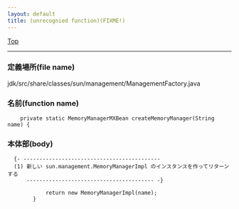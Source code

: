 ```yaml
---
layout: default
title: (unrecognied function)(FIXME!)
---
```

[Top](../index.html)

--- 
### 定義場所(file name)
jdk/src/share/classes/sun/management/ManagementFactory.java

### 名前(function name)
```
    private static MemoryManagerMXBean createMemoryManager(String name) {
```

### 本体部(body)
```
  {- -------------------------------------------
  (1) 新しい sun.management.MemoryManagerImpl のインスタンスを作ってリターンする
      ---------------------------------------- -}

	        return new MemoryManagerImpl(name);
	    }
	
```


